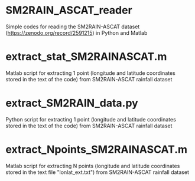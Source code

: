# SM2RAIN_ASCAT_reader
Simple codes for reading the SM2RAIN-ASCAT dataset (https://zenodo.org/record/2591215) in Python and Matlab

# extract_stat_SM2RAINASCAT.m
Matlab script for extracting 1 point (longitude and latitude coordinates stored in the text of the code) from SM2RAIN-ASCAT rainfall dataset

# extract_SM2RAIN_data.py
Python script for extracting 1 point (longitude and latitude coordinates stored in the text of the code) from SM2RAIN-ASCAT rainfall dataset

# extract_Npoints_SM2RAINASCAT.m
Matlab script for extracting N points (longitude and latitude coordinates stored in the text file "lonlat_ext.txt") from SM2RAIN-ASCAT rainfall dataset
